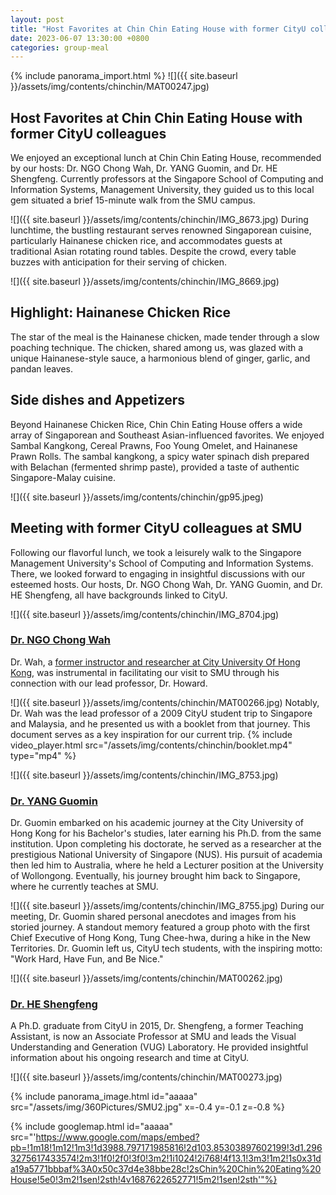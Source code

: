 ```yaml
---
layout: post
title: "Host Favorites at Chin Chin Eating House with former CityU colleagues"
date: 2023-06-07 13:30:00 +0800
categories: group-meal
---
```

{% include panorama_import.html %}
![]({{ site.baseurl }}/assets/img/contents/chinchin/MAT00247.jpg)
## Host Favorites at Chin Chin Eating House with former CityU colleagues
We enjoyed an exceptional lunch at Chin Chin Eating House, recommended by our hosts: Dr. NGO Chong Wah, Dr. YANG Guomin, and Dr. HE Shengfeng. Currently professors at the Singapore School of Computing and Information Systems, Management University, they guided us to this local gem situated a brief 15-minute walk from the SMU campus.

![]({{ site.baseurl }}/assets/img/contents/chinchin/IMG_8673.jpg)
During lunchtime, the bustling restaurant serves renowned Singaporean cuisine, particularly Hainanese chicken rice, and accommodates guests at traditional Asian rotating round tables. Despite the crowd, every table buzzes with anticipation for their serving of chicken.

![]({{ site.baseurl }}/assets/img/contents/chinchin/IMG_8669.jpg)
## Highlight: Hainanese Chicken Rice
The star of the meal is the Hainanese chicken, made tender through a slow poaching technique. The chicken, shared among us, was glazed with a unique Hainanese-style sauce, a harmonious blend of ginger, garlic, and pandan leaves.

## Side dishes and Appetizers
Beyond Hainanese Chicken Rice, Chin Chin Eating House offers a wide array of Singaporean and Southeast Asian-influenced favorites. We enjoyed Sambal Kangkong, Cereal Prawns, Foo Young Omelet, and Hainanese Prawn Rolls. The sambal kangkong, a spicy water spinach dish prepared with Belachan (fermented shrimp paste), provided a taste of authentic Singapore-Malay cuisine.

![]({{ site.baseurl }}/assets/img/contents/chinchin/gp95.jpeg)
## Meeting with former CityU colleagues at SMU
Following our flavorful lunch, we took a leisurely walk to the Singapore Management University's School of Computing and Information Systems. There, we looked forward to engaging in insightful discussions with our esteemed hosts. Our hosts, Dr. NGO Chong Wah, Dr. YANG Guomin, and Dr. HE Shengfeng, all have backgrounds linked to CityU.

![]({{ site.baseurl }}/assets/img/contents/chinchin/IMG_8704.jpg)
### [Dr. NGO Chong Wah](https://faculty.smu.edu.sg/profile/ngo-chong-wah-601)
Dr. Wah, a [former instructor and researcher at City University Of Hong Kong](https://scholars.cityu.edu.hk/en/persons/chong-wah-ngo(340b6e9c-7062-4cf6-8996-a7aa0fcd6c61).html), was instrumental in facilitating our visit to SMU through his connection with our lead professor, Dr. Howard. 

![]({{ site.baseurl }}/assets/img/contents/chinchin/MAT00266.jpg)
Notably, Dr. Wah was the lead professor of a 2009 CityU student trip to Singapore and Malaysia, and he presented us with a booklet from that journey. This document serves as a key inspiration for our current trip.
{% include video_player.html src="/assets/img/contents/chinchin/booklet.mp4" type="mp4" %}

![]({{ site.baseurl }}/assets/img/contents/chinchin/IMG_8753.jpg)
### [Dr. YANG Guomin](https://faculty.smu.edu.sg/profile/yang-guomin-6571)
Dr. Guomin embarked on his academic journey at the City University of Hong Kong for his Bachelor's studies, later earning his Ph.D. from the same institution. Upon completing his doctorate, he served as a researcher at the prestigious National University of Singapore (NUS). His pursuit of academia then led him to Australia, where he held a Lecturer position at the University of Wollongong. Eventually, his journey brought him back to Singapore, where he currently teaches at SMU.

![]({{ site.baseurl }}/assets/img/contents/chinchin/IMG_8755.jpg)
During our meeting, Dr. Guomin shared personal anecdotes and images from his storied journey. A standout memory featured a group photo with the first Chief Executive of Hong Kong, Tung Chee-hwa, during a hike in the New Territories. Dr. Guomin left us, CityU tech students, with the inspiring motto: "Work Hard, Have Fun, and Be Nice."

![]({{ site.baseurl }}/assets/img/contents/chinchin/MAT00262.jpg)
### [Dr. HE Shengfeng](https://faculty.smu.edu.sg/profile/he-shengfeng-7261)
A Ph.D. graduate from CityU in 2015, Dr. Shengfeng, a former Teaching Assistant, is now an Associate Professor at SMU and leads the Visual Understanding and Generation (VUG) Laboratory. He provided insightful information about his ongoing research and time at CityU.

![]({{ site.baseurl }}/assets/img/contents/chinchin/MAT00273.jpg)

{% include panorama_image.html id="aaaaa" src="/assets/img/360Pictures/SMU2.jpg" x=-0.4 y=-0.1 z=-0.8  %}

{% include googlemap.html id="aaaaa" src="'https://www.google.com/maps/embed?pb=!1m18!1m12!1m3!1d3988.797171985816!2d103.85303897602199!3d1.2963275617433574!2m3!1f0!2f0!3f0!3m2!1i1024!2i768!4f13.1!3m3!1m2!1s0x31da19a5771bbbaf%3A0x50c37d4e38bbe28c!2sChin%20Chin%20Eating%20House!5e0!3m2!1sen!2sth!4v1687622652771!5m2!1sen!2sth'"%}
